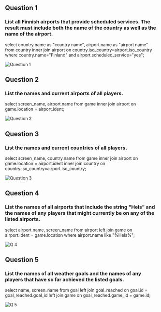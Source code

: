 ## Question 1
### List all Finnish airports that provide scheduled services. The result must include both the name of the country as well as the name of the airport.
select country.name as "country name", airport.name as "airport name"
from country inner join airport on country.iso_country=airport.iso_country
where country.name="Finland"
and airport.scheduled_service="yes";

![Question 1](https://github.com/user-attachments/assets/4fba05c9-1f38-4ab6-b94e-f46b3d2b347d)


## Question 2
### List the names and current airports of all players.
select screen_name, airport.name
from game inner join airport on game.location = airport.ident;

![Question 2](https://github.com/user-attachments/assets/9e7aef7a-e610-4d5b-83f2-b717ce893213)


## Question 3
### List the names and current countries of all players.
select screen_name, country.name
from game inner join airport on game.location = airport.ident
inner join country on country.iso_country=airport.iso_country;

![Question 3](https://github.com/user-attachments/assets/752aa97d-6ebc-4940-81d7-c377ea620efe)


## Question 4
### List the names of all airports that include the string "Hels" and the names of any players that might currently be on any of the listed airports.
select airport.name, screen_name
from airport left join game on airport.ident = game.location
where airport.name like "%Hels%";

![Q 4](https://github.com/user-attachments/assets/7de46473-0a1c-4652-8567-f9ecee852f29)

## Question 5
### List the names of all weather goals and the names of any players that have so far achieved the listed goals.
select name, screen_name
from goal left join goal_reached on goal.id = goal_reached.goal_id
left join game on goal_reached.game_id = game.id;

![Q 5](https://github.com/user-attachments/assets/7831396f-edf3-4f44-83ee-db9953597484)
